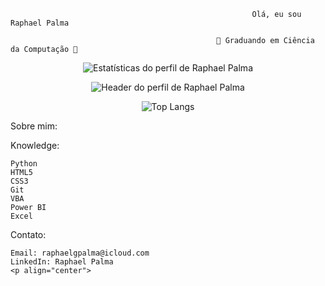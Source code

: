                                                           Olá, eu sou Raphael Palma 

                                                  🚀 Graduando em Ciência da Computação 🚀
<p align="center">
  <img src="https://github-readme-stats.vercel.app/api?username=raphaelgpalma&show_icons=true&theme=dark" alt="Estatísticas do perfil de Raphael Palma">
</p><p align="center">
  <img src="https://media0.giphy.com/media/v1.Y2lkPTc5MGI3NjExZjg1MzFmMDlkNmY4ODIyZGViN2MwMzUzZmFlZjUxM2RjNzFkY2QyYSZjdD1z/GjDecCEEGJb82Tcm8B/giphy.gif" alt="Header do perfil de Raphael Palma">
</p><p align="center">
<img src="https://github-readme-stats.vercel.app/api/top-langs/?username=raphaelgpalma&layout=compact&langs_count=6&theme=dark&hide_title=true" alt="Top Langs" />
</p>


Sobre mim:

Knowledge:

    Python
    HTML5
    CSS3
    Git
    VBA
    Power BI
    Excel

Contato:

    Email: raphaelgpalma@icloud.com
    LinkedIn: Raphael Palma
    <p align="center">



